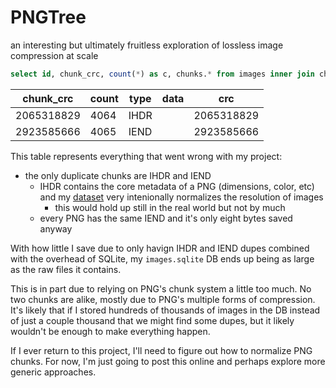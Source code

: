 # PNGTree

an interesting but ultimately fruitless exploration of lossless image compression at scale

```sql
select id, chunk_crc, count(*) as c, chunks.* from images inner join chunks on chunks.crc = images.chunk_crc  group by chunk_crc having c > 1 order by c;
```

| chunk_crc  | count | type | data |    crc     |
|------------|-------|------|------|------------|
| 2065318829 | 4064  | IHDR |      | 2065318829 |
| 2923585666 | 4065  | IEND |      | 2923585666 |

This table represents everything that went wrong with my project:
- the only duplicate chunks are IHDR and IEND
	- IHDR contains the core metadata of a PNG (dimensions, color, etc) and my
	[dataset](https://www.gwern.net/Crops) very intenionally normalizes the resolution
	of images
		- this would hold up still in the real world but not by much
	- every PNG has the same IEND and it's only eight bytes saved anyway

With how little I save due to only havign IHDR and IEND dupes combined with the overhead of SQLite, my `images.sqlite` DB ends up being as large as the raw files it contains.

This is in part due to relying on PNG's chunk system a little too much. No two chunks
are alike, mostly due to PNG's multiple forms of compression. It's likely that if I stored
hundreds of thousands of images in the DB instead of just a couple thousand that we might
find some dupes, but it likely wouldn't be enough to make everything happen.

If I ever return to this project, I'll need to figure out how to normalize PNG chunks.
For now, I'm just going to post this online and perhaps explore more generic approaches.

